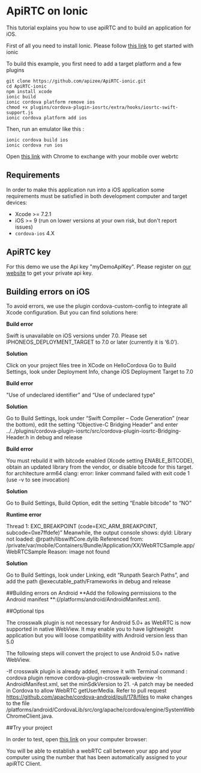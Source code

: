# ApiRTC on Ionic
This tutorial explains you how to use apiRTC and to build an application for iOS.

First of all you need to install Ionic. Please follow [this link](http://ionicframework.com/getting-started/) to get started with ionic

To build this example, you first need to add a target platform and a few plugins
```
git clone https://github.com/apizee/ApiRTC-ionic.git
cd ApiRTC-ionic
npm install xcode
ionic build
ionic cordova platform remove ios
chmod +x plugins/cordova-plugin-iosrtc/extra/hooks/iosrtc-swift-support.js
ionic cordova platform add ios
```

Then, run an emulator like this :
```
ionic cordova build ios
ionic cordova run ios

```

Open [this link](https://apirtc.com/tutos/Mobile/index.html) with Chrome to exchange with your mobile over webrtc

## Requirements

In order to make this application run into a iOS application some requirements must be satisfied in both development computer and target devices:

* Xcode >= 7.2.1
* iOS >= 9 (run on lower versions at your own risk, but don't report issues)
* `cordova-ios` 4.X

## ApiRTC key
For this demo we use the Api key "myDemoApiKey". Please register on [our website](https://apirtc.com/get-key/) to get your private api key.

## Building errors on iOS
To avoid errors, we use the plugin cordova-custom-config to integrate all Xcode configuration. But you can find solutions here:

**Build error**

Swift is unavailable on iOS versions under 7.0. Please set IPHONEOS_DEPLOYMENT_TARGET to 7.0 or later (currently it is ‘6.0’).

**Solution**

Click on your project files tree in XCode on HelloCordova
Go to Build Settings, look under Deployment Info, change iOS Deployment Target to 7.0


**Build error**

"Use of undeclared identifier” and “Use of undeclared type"

**Solution**

Go to Build Settings, look under “Swift Compiler – Code Generation” (near the bottom), edit the setting “Objective-C Bridging Header” and enter ../../plugins/cordova-plugin-iosrtc/src/cordova-plugin-iosrtc-Bridging-Header.h in debug and release


**Build error** 

You must rebuild it with bitcode enabled (Xcode setting ENABLE_BITCODE), obtain an updated library from the vendor, or disable bitcode for this target. for architecture arm64 clang: error: linker command failed with exit code 1 (use -v to see invocation)

**Solution**

Go to Build Settings, Build Option, edit the setting “Enable bitcode” to “NO”


**Runtime error**

Thread 1: EXC_BREAKPOINT (code=EXC_ARM_BREAKPOINT, subcode=0xe7ffdefe)” Meanwhile, the output console shows: dyld: Library not loaded: @rpath/libswiftCore.dylib Referenced from: /private/var/mobile/Containers/Bundle/Application/XX/WebRTCSample.app/WebRTCSample Reason: image not found

**Solution**

Go to Build Settings, look under Linking, edit “Runpath Search Paths”, and add the path @executable_path/Frameworks in debug and release

##Building errors on Android
**Add the following permissions to the Android manifest **:(<nameOfYourProject>/platforms/android/AndroidManifest.xml).
<uses-permission android:name=”android.permission.RECORD_AUDIO” />
<uses-permission android:name=”android.permission.CAMERA” />
<uses-permission android:name=”android.permission.MODIFY_AUDIO_SETTINGS” />

##Optional tips

The crosswalk plugin is not necessary for Android 5.0+ as WebRTC is now supported in native WebView. It may enable you to have lightweight application but you will loose compatibility with Android version less than 5.0

The following steps will convert the project to use Android 5.0+ native WebView.

-If crosswalk plugin is already added, remove it with Terminal command :
cordova plugin remove cordova-plugin-crosswalk-webview
-In AndroidManifest.xml, set the minSdkVersion to 21.
-A patch may be needed in Cordova to allow WebRTC getUserMedia. Refer to pull request https://github.com/apache/cordova-android/pull/178/files to make changes to the file /platforms/android/CordovaLib/src/org/apache/cordova/engine/SystemWebChromeClient.java.

##Try your project

In order to test, open [this link](https://cloud.apizee.com/apiRTC/Samples/apiPhone-level2.html) on your computer browser:

You will be able to establish a webRTC call between your app and your computer using the number that has been automatically assigned to your apiRTC Client.
